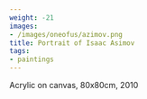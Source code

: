 ```yaml
---
weight: -21
images:
- /images/oneofus/azimov.png
title: Portrait of Isaac Asimov
tags:
- paintings
---
```

Acrylic on canvas, 80x80cm, 2010
